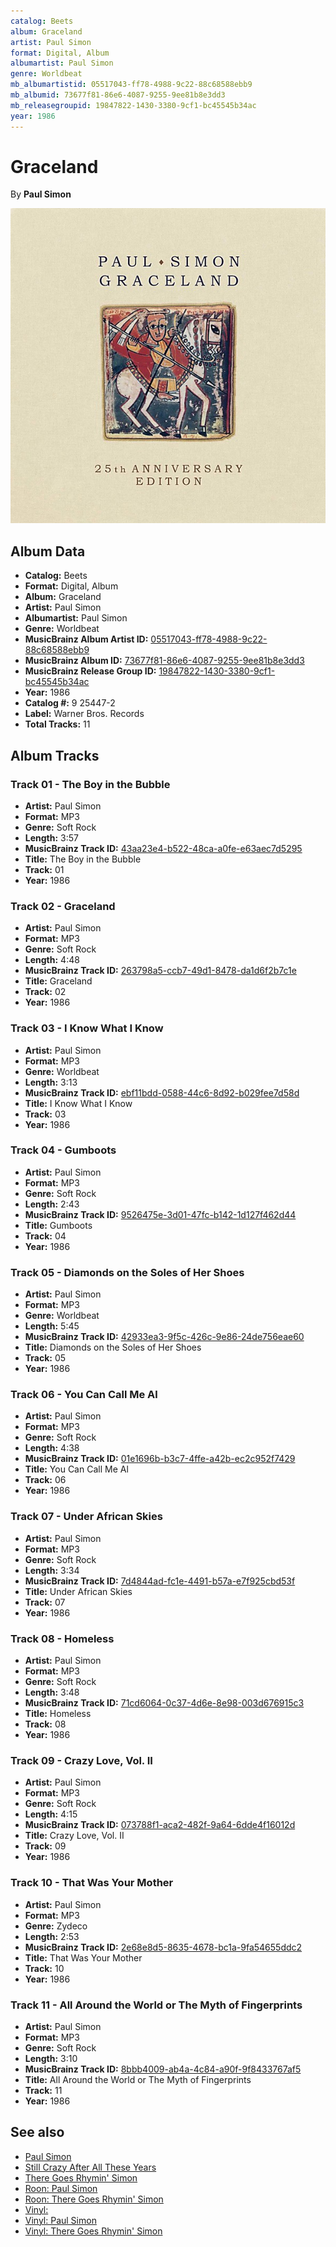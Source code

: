 ```yaml
---
catalog: Beets
album: Graceland
artist: Paul Simon
format: Digital, Album
albumartist: Paul Simon
genre: Worldbeat
mb_albumartistid: 05517043-ff78-4988-9c22-88c68588ebb9
mb_albumid: 73677f81-86e6-4087-9255-9ee81b8e3dd3
mb_releasegroupid: 19847822-1430-3380-9cf1-bc45545b34ac
year: 1986
---
```


# Graceland

By **Paul Simon**

![](../../assets/beetscovers/Paul_Simon-Graceland.jpg)

## Album Data

- **Catalog:** Beets
- **Format:** Digital, Album
- **Album:** Graceland
- **Artist:** Paul Simon
- **Albumartist:** Paul Simon
- **Genre:** Worldbeat
- **MusicBrainz Album Artist ID:** [05517043-ff78-4988-9c22-88c68588ebb9](https://musicbrainz.org/artist/05517043-ff78-4988-9c22-88c68588ebb9)
- **MusicBrainz Album ID:** [73677f81-86e6-4087-9255-9ee81b8e3dd3](https://musicbrainz.org/release/73677f81-86e6-4087-9255-9ee81b8e3dd3)
- **MusicBrainz Release Group ID:** [19847822-1430-3380-9cf1-bc45545b34ac](https://musicbrainz.org/release-group/19847822-1430-3380-9cf1-bc45545b34ac)
- **Year:** 1986
- **Catalog #:** 9 25447-2
- **Label:** Warner Bros. Records
- **Total Tracks:** 11

## Album Tracks

### Track 01 - The Boy in the Bubble

- **Artist:** Paul Simon
- **Format:** MP3
- **Genre:** Soft Rock
- **Length:** 3:57
- **MusicBrainz Track ID:** [43aa23e4-b522-48ca-a0fe-e63aec7d5295](https://musicbrainz.org/recording/43aa23e4-b522-48ca-a0fe-e63aec7d5295)
- **Title:** The Boy in the Bubble
- **Track:** 01
- **Year:** 1986

### Track 02 - Graceland

- **Artist:** Paul Simon
- **Format:** MP3
- **Genre:** Soft Rock
- **Length:** 4:48
- **MusicBrainz Track ID:** [263798a5-ccb7-49d1-8478-da1d6f2b7c1e](https://musicbrainz.org/recording/263798a5-ccb7-49d1-8478-da1d6f2b7c1e)
- **Title:** Graceland
- **Track:** 02
- **Year:** 1986

### Track 03 - I Know What I Know

- **Artist:** Paul Simon
- **Format:** MP3
- **Genre:** Worldbeat
- **Length:** 3:13
- **MusicBrainz Track ID:** [ebf11bdd-0588-44c6-8d92-b029fee7d58d](https://musicbrainz.org/recording/ebf11bdd-0588-44c6-8d92-b029fee7d58d)
- **Title:** I Know What I Know
- **Track:** 03
- **Year:** 1986

### Track 04 - Gumboots

- **Artist:** Paul Simon
- **Format:** MP3
- **Genre:** Soft Rock
- **Length:** 2:43
- **MusicBrainz Track ID:** [9526475e-3d01-47fc-b142-1d127f462d44](https://musicbrainz.org/recording/9526475e-3d01-47fc-b142-1d127f462d44)
- **Title:** Gumboots
- **Track:** 04
- **Year:** 1986

### Track 05 - Diamonds on the Soles of Her Shoes

- **Artist:** Paul Simon
- **Format:** MP3
- **Genre:** Worldbeat
- **Length:** 5:45
- **MusicBrainz Track ID:** [42933ea3-9f5c-426c-9e86-24de756eae60](https://musicbrainz.org/recording/42933ea3-9f5c-426c-9e86-24de756eae60)
- **Title:** Diamonds on the Soles of Her Shoes
- **Track:** 05
- **Year:** 1986

### Track 06 - You Can Call Me Al

- **Artist:** Paul Simon
- **Format:** MP3
- **Genre:** Soft Rock
- **Length:** 4:38
- **MusicBrainz Track ID:** [01e1696b-b3c7-4ffe-a42b-ec2c952f7429](https://musicbrainz.org/recording/01e1696b-b3c7-4ffe-a42b-ec2c952f7429)
- **Title:** You Can Call Me Al
- **Track:** 06
- **Year:** 1986

### Track 07 - Under African Skies

- **Artist:** Paul Simon
- **Format:** MP3
- **Genre:** Soft Rock
- **Length:** 3:34
- **MusicBrainz Track ID:** [7d4844ad-fc1e-4491-b57a-e7f925cbd53f](https://musicbrainz.org/recording/7d4844ad-fc1e-4491-b57a-e7f925cbd53f)
- **Title:** Under African Skies
- **Track:** 07
- **Year:** 1986

### Track 08 - Homeless

- **Artist:** Paul Simon
- **Format:** MP3
- **Genre:** Soft Rock
- **Length:** 3:48
- **MusicBrainz Track ID:** [71cd6064-0c37-4d6e-8e98-003d676915c3](https://musicbrainz.org/recording/71cd6064-0c37-4d6e-8e98-003d676915c3)
- **Title:** Homeless
- **Track:** 08
- **Year:** 1986

### Track 09 - Crazy Love, Vol. II

- **Artist:** Paul Simon
- **Format:** MP3
- **Genre:** Soft Rock
- **Length:** 4:15
- **MusicBrainz Track ID:** [073788f1-aca2-482f-9a64-6dde4f16012d](https://musicbrainz.org/recording/073788f1-aca2-482f-9a64-6dde4f16012d)
- **Title:** Crazy Love, Vol. II
- **Track:** 09
- **Year:** 1986

### Track 10 - That Was Your Mother

- **Artist:** Paul Simon
- **Format:** MP3
- **Genre:** Zydeco
- **Length:** 2:53
- **MusicBrainz Track ID:** [2e68e8d5-8635-4678-bc1a-9fa54655ddc2](https://musicbrainz.org/recording/2e68e8d5-8635-4678-bc1a-9fa54655ddc2)
- **Title:** That Was Your Mother
- **Track:** 10
- **Year:** 1986

### Track 11 - All Around the World or The Myth of Fingerprints

- **Artist:** Paul Simon
- **Format:** MP3
- **Genre:** Soft Rock
- **Length:** 3:10
- **MusicBrainz Track ID:** [8bbb4009-ab4a-4c84-a90f-9f8433767af5](https://musicbrainz.org/recording/8bbb4009-ab4a-4c84-a90f-9f8433767af5)
- **Title:** All Around the World or The Myth of Fingerprints
- **Track:** 11
- **Year:** 1986


## See also

- [Paul Simon](Paul_Simon.md)
- [Still Crazy After All These Years](Still_Crazy_After_All_These_Years.md)
- [There Goes Rhymin' Simon](There_Goes_Rhymin_Simon.md)
- [Roon: Paul Simon](../../Roon/Paul_Simon/Paul_Simon.md)
- [Roon: There Goes Rhymin' Simon](../../Roon/Paul_Simon/There_Goes_Rhymin_Simon.md)
- [Vinyl: ](../../Vinyl/Paul_Simon/Paul_Simon_index.md)
- [Vinyl: Paul Simon](../../Vinyl/Paul_Simon/Paul_Simon.md)
- [Vinyl: There Goes Rhymin' Simon](../../Vinyl/Paul_Simon/There_Goes_Rhymin_Simon.md)
